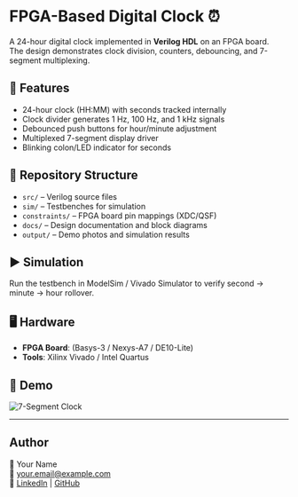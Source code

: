 # FPGA-Based Digital Clock ⏰

A 24-hour digital clock implemented in **Verilog HDL** on an FPGA board.  
The design demonstrates clock division, counters, debouncing, and 7-segment multiplexing.

## 🔧 Features
- 24-hour clock (HH:MM) with seconds tracked internally
- Clock divider generates 1 Hz, 100 Hz, and 1 kHz signals
- Debounced push buttons for hour/minute adjustment
- Multiplexed 7-segment display driver
- Blinking colon/LED indicator for seconds

## 📂 Repository Structure
- `src/` – Verilog source files  
- `sim/` – Testbenches for simulation  
- `constraints/` – FPGA board pin mappings (XDC/QSF)  
- `docs/` – Design documentation and block diagrams  
- `output/` – Demo photos and simulation results  

## ▶️ Simulation
Run the testbench in ModelSim / Vivado Simulator to verify second → minute → hour rollover.

## 🖥️ Hardware
- **FPGA Board**: (Basys-3 / Nexys-A7 / DE10-Lite)  
- **Tools**: Xilinx Vivado / Intel Quartus

## 📸 Demo
![7-Segment Clock](output/board_running.jpg)

---

## Author
👤 Your Name  
📧 your.email@example.com  
🔗 [LinkedIn](https://linkedin.com/in/yourprofile) | [GitHub](https://github.com/yourusername)
